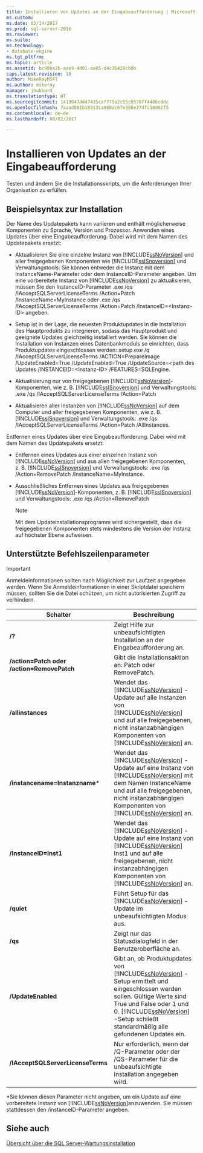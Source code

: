 ```yaml
---
title: Installieren von Updates an der Eingabeaufforderung | Microsoft-Dokumentation
ms.custom: 
ms.date: 03/14/2017
ms.prod: sql-server-2016
ms.reviewer: 
ms.suite: 
ms.technology:
- database-engine
ms.tgt_pltfrm: 
ms.topic: article
ms.assetid: bc98ba2b-aae9-4d01-aa85-d4c36428cb0b
caps.latest.revision: 18
author: MikeRayMSFT
ms.author: mikeray
manager: jhubbard
ms.translationtype: HT
ms.sourcegitcommit: 1419847dd47435cef775a2c55c0578ff4406cddc
ms.openlocfilehash: 7aaad881b18313ca860ac67e386e374fc18d62f5
ms.contentlocale: de-de
ms.lasthandoff: 08/02/2017

---
```

# <a name="installing-updates-from-the-command-prompt"></a>Installieren von Updates an der Eingabeaufforderung
  Testen und ändern Sie die Installationsskripts, um die Anforderungen Ihrer Organisation zu erfüllen.  
  
## <a name="sample-syntax-for-installation"></a>Beispielsyntax zur Installation  
 Der Name des Updatepakets kann variieren und enthält möglicherweise Komponenten zu Sprache, Version und Prozessor. Anwenden eines Updates über eine Eingabeaufforderung. Dabei wird <Paketname> mit dem Namen des Updatepakets ersetzt:  
  
-   Aktualisieren Sie eine einzelne Instanz von [!INCLUDE[ssNoVersion](../../includes/ssnoversion-md.md)] und aller freigegebenen Komponenten wie [!INCLUDE[ssISnoversion](../../includes/ssisnoversion-md.md)] und Verwaltungstools: Sie können entweder die Instanz mit dem InstanceName-Parameter oder dem InstanceID-Parameter angeben. Um eine vorbereitete Instanz von [!INCLUDE[ssNoVersion](../../includes/ssnoversion-md.md)] zu aktualisieren, müssen Sie den InstanceID-Parameter <Paketname>.exe /qs /IAcceptSQLServerLicenseTerms /Action=Patch /InstanceName=MyInstance oder <Paketname>.exe /qs /IAcceptSQLServerLicenseTerms /Action=Patch /InstanceID=\<Instanz-ID> angeben.  
  
-   Setup ist in der Lage, die neuesten Produktupdates in die Installation des Hauptprodukts zu integrieren, sodass das Hauptprodukt und geeignete Updates gleichzeitig installiert werden. Sie können die Installation von Instanzen eines Datenbankmoduls so einrichten, dass Produktupdates eingeschlossen werden: setup.exe /q /IAcceptSQLServerLicenseTerms /ACTION=PrepareImage /UpdateEnabled=True /UpdateEnabled=True /UpdateSource=\<path des Updates /INSTANCEID=\<Instanz-ID> /FEATURES=SQLEngine.  
  
-   Aktualisierung nur von freigegebenen [!INCLUDE[ssNoVersion](../../includes/ssnoversion-md.md)]-Komponenten, wie z. B. [!INCLUDE[ssISnoversion](../../includes/ssisnoversion-md.md)] und Verwaltungstools: <Paketname>.exe /qs /IAcceptSQLServerLicenseTerms /Action=Patch  
  
-   Aktualisieren aller Instanzen von [!INCLUDE[ssNoVersion](../../includes/ssnoversion-md.md)] auf dem Computer und aller freigegebenen Komponenten, wie z. B. [!INCLUDE[ssISnoversion](../../includes/ssisnoversion-md.md)] und Verwaltungstools: <Paketname>.exe /qs /IAcceptSQLServerLicenseTerms /Action=Patch /AllInstances.  
  
 Entfernen eines Updates über eine Eingabeaufforderung. Dabei wird <Paketname> mit dem Namen des Updatepakets ersetzt:  
  
-   Entfernen eines Updates aus einer einzelnen Instanz von [!INCLUDE[ssNoVersion](../../includes/ssnoversion-md.md)] und aus allen freigegebenen Komponenten, z. B. [!INCLUDE[ssISnoversion](../../includes/ssisnoversion-md.md)] und Verwaltungstools: <Paketname>.exe /qs /Action=RemovePatch /InstanceName=MyInstance.  
  
-   Ausschließliches Entfernen eines Updates aus freigegebenen [!INCLUDE[ssNoVersion](../../includes/ssnoversion-md.md)]-Komponenten, z. B. [!INCLUDE[ssISnoversion](../../includes/ssisnoversion-md.md)] und Verwaltungstools: <Paketname>.exe /qs /Action=RemovePatch  
  
    > [!NOTE]  
    >  Mit dem Updateinstallationsprogramm wird sichergestellt, dass die freigegebenen Komponenten stets mindestens die Version der Instanz auf höchster Ebene aufweisen.  
  
## <a name="supported-command-prompt-parameters"></a>Unterstützte Befehlszeilenparameter  
  
> [!IMPORTANT]  
>  Anmeldeinformationen sollten nach Möglichkeit zur Laufzeit angegeben werden. Wenn Sie Anmeldeinformationen in einer Skriptdatei speichern müssen, sollten Sie die Datei schützen, um nicht autorisierten Zugriff zu verhindern.  
  
|Schalter|Beschreibung|  
|------------|-----------------|  
|**/?**|Zeigt Hilfe zur unbeaufsichtigten Installation an der Eingabeaufforderung an.|  
|**/action=Patch oder /action=RemovePatch**|Gibt die Installationsaktion an: Patch oder RemovePatch.|  
|**/allinstances**|Wendet das [!INCLUDE[ssNoVersion](../../includes/ssnoversion-md.md)] -Update auf alle Instanzen von [!INCLUDE[ssNoVersion](../../includes/ssnoversion-md.md)] und auf alle freigegebenen, nicht instanzabhängigen Komponenten von [!INCLUDE[ssNoVersion](../../includes/ssnoversion-md.md)] an.|  
|**/instancename=Instanzname***|Wendet das [!INCLUDE[ssNoVersion](../../includes/ssnoversion-md.md)] -Update auf eine Instanz von [!INCLUDE[ssNoVersion](../../includes/ssnoversion-md.md)] mit dem Namen InstanceName und auf alle freigegebenen, nicht instanzabhängigen Komponenten von [!INCLUDE[ssNoVersion](../../includes/ssnoversion-md.md)] an.|  
|**/InstanceID=Inst1**|Wendet das [!INCLUDE[ssNoVersion](../../includes/ssnoversion-md.md)] -Update auf eine Instanz von [!INCLUDE[ssNoVersion](../../includes/ssnoversion-md.md)] Inst1 und auf alle freigegebenen, nicht instanzabhängigen Komponenten von [!INCLUDE[ssNoVersion](../../includes/ssnoversion-md.md)] an.|  
|**/quiet**|Führt Setup für das [!INCLUDE[ssNoVersion](../../includes/ssnoversion-md.md)] -Update im unbeaufsichtigten Modus aus.|  
|**/qs**|Zeigt nur das Statusdialogfeld in der Benutzeroberfläche an.|  
|**/UpdateEnabled**|Gibt an, ob Produktupdates von [!INCLUDE[ssNoVersion](../../includes/ssnoversion-md.md)] -Setup ermittelt und eingeschlossen werden sollen. Gültige Werte sind True und False oder 1 und 0. [!INCLUDE[ssNoVersion](../../includes/ssnoversion-md.md)] -Setup schließt standardmäßig alle gefundenen Updates ein.|  
|**/IAcceptSQLServerLicenseTerms**|Nur erforderlich, wenn der /Q-Parameter oder der /QS-Parameter für die unbeaufsichtigte Installation angegeben wird.|  
  
 *Sie können diesen Parameter nicht angeben, um ein Update auf eine vorbereitete Instanz von [!INCLUDE[ssNoVersion](../../includes/ssnoversion-md.md)]anzuwenden. Sie müssen stattdessen den /instanceID-Parameter angeben.  
  
## <a name="see-also"></a>Siehe auch  
 [Übersicht über die SQL Server-Wartungsinstallation](http://msdn.microsoft.com/library/6a9fd19b-2367-4908-b638-363b1e929e1e)  
  
  
